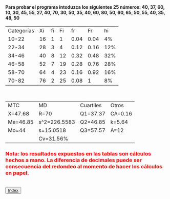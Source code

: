 </center>
<br>
<h4><div align = "left">Para probar el programa intoduzca los siguientes 25 números: 40, 37, 60, 10, 30, 45, 55, 27, 40, 70, 30, 50, 35, 40, 60, 80, 50, 60, 65, 50, 55, 40, 35, 48, 50</div></h4>

<center>
<table class="default">
    <tr>
        <td>Categorías</td>
        <td>Xi</td>
        <td>fi</td>
        <td>Fi</td>
        <td>fr</td>
        <td>Fr</td>
        <td>hi</td>
    <tr>
    <tr>
        <td>10-22</td>
        <td>16</td>
        <td>1</td>
        <td>1</td>
        <td>0.04</td>
        <td>0.04</td>
        <td>4%</td>
    <tr>
    <tr>
        <td>22-34</td>
        <td>28</td>
        <td>3</td>
        <td>4</td>
        <td>0.12</td>
        <td>0.16</td>
        <td>12%</td>
    <tr>
    <tr>
        <td>34-46</td>
        <td>40</td>
        <td>8</td>
        <td>12</td>
        <td>0.32</td>
        <td>0.48</td>
        <td>32%</td>
    <tr>
    <tr>
        <td>46-58</td>
        <td>52</td>
        <td>7</td>
        <td>19</td>
        <td>0.28</td>
        <td>0.76</td>
        <td>28%</td>
    <tr>
    <tr>
        <td>58-70</td>
        <td>64</td>
        <td>4</td>
        <td>23</td>
        <td>0.16</td>
        <td>0.92</td>
        <td>16%</td>
    <tr>
    <tr>
        <td>70-82</td>
        <td>76</td>
        <td>2</td>
        <td>25</td>
        <td>0.08</td>
        <td>1</td>
        <td>8%</td>
    <tr>
</table>
<br>
<table class="default">
    <tr>
        <td>MTC</td>
        <td>MD</td>
        <td>Cuartiles</td>
        <td>Otros</td>
    <tr>
    <tr>
        <td>X=47.68</td>
        <td>R=70</td>
        <td>Q1=37.37</td>
        <td>CA=0.16</td>
    <tr>
    <tr>
        <td>Me=46.85</td>
        <td>s^2=226.5583</td>
        <td>Q2=46.85</td>
        <td>k=5.64</td>
    <tr>
    <tr>
        <td>Mo=44</td>
        <td>s=15.0518</td>
        <td>Q3=57.57</td>
        <td>A=12</td>
    <tr>
    <tr>
        <td></td>
        <td>Cv=31.56%</td>
        <td></td>
        <td></td>
    <tr>
</table>
</center>

<h3><FONT color="FF00">Nota: los resultados expuestos en las tablas son cálculos hechos a mano. La diferencia de decimales puede ser consecuencia del redondeo al momento de hacer los cálculos en papel.</FONT></h3>
<br>
<button><a href='./README.md'>Index</a></button>
